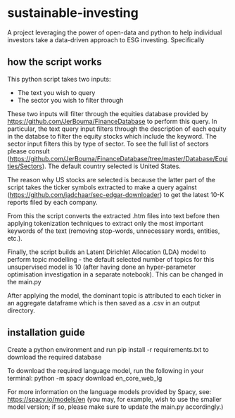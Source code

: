 # sustainable-investing
A project leveraging the power of open-data and python to help individual investors take a data-driven approach to ESG investing. 
Specifically

## how the script works
This python script takes two inputs:
- The text you wish to query
- The sector you wish to filter through

These two inputs will filter through the equities database provided by https://github.com/JerBouma/FinanceDatabase 
to perform this query. In particular, the text query input filters through the description of each equity in the databse
to filter the equity stocks which include the keyword. The sector input filters this by type of sector. To see the full 
list of sectors please consult (https://github.com/JerBouma/FinanceDatabase/tree/master/Database/Equities/Sectors). The 
default country selected is United States.

The reason why US stocks are selected is because the latter part of the script takes the ticker symbols extracted to make 
a query against (https://github.com/jadchaar/sec-edgar-downloader) to get the latest 10-K reports filed by each company.

From this the script converts the extracted .htm files into text before then applying tokenization techniques to extract 
only the most important keywords of the text (removing stop-words, unnecessary words, entities, etc.).

Finally, the script builds an Latent Dirichlet Allocation (LDA) model to perform topic modelling - the default selected 
number of topics for this unsupervised model is 10 (after having done an hyper-parameter optimisation investigation 
in a separate notebook). This can be changed in the main.py

After applying the model, the dominant topic is attributed to each ticker in an aggregate dataframe which is then saved 
as a .csv in an output directory.


## installation guide
Create a python environment and run pip install -r requirements.txt to download the required database

To download the required language model, run the following in your terminal:
python -m spacy download en_core_web_lg

For more information on the language models provided by Spacy, see: https://spacy.io/models/en (you may, for example, 
wish to use the smaller model version; if so, please make sure to update the main.py accordingly.)